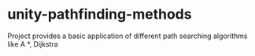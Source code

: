 # unity-pathfinding-methods
Project provides a basic application of different path searching algorithms  like A *, Dijkstra

